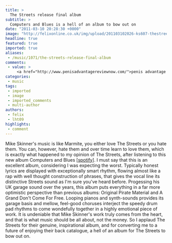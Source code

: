 ```yaml
---
title: >
  The Streets release final album
subtitle: >
  Computers and Blues is a hell of an album to bow out on
date: "2011-03-10 20:28:30 +0000"
image: "http://felixonline.co.uk/img/upload/201103102026-ks607-thestree.jpg"
headline: true
featured: true
imported: true
aliases:
 - /music/1071/the-streets-release-final-album
comments:
 - value: >
     <a href="http://www.penisadvantagereviewnow.com/">penis advantage system</a>,<a href="http://bit.ly/fGJKo8">pro penis advantage</a>,<a href="http://bit.ly/fGJKo8">is penis advantage a scam <br>penis advantage download</a>,<a href="http://bit.ly/gLtbiu"> permanent male enhancement exercises</a>,<a href="http://bit.ly/gLtbiu"> fast male enhancement</a>,<a href="http://bit.ly/fGJKo8">penis advantage</a>,<a href="http://bit.ly/fGJKo8">penis advantage reviews</a>,<a href="http://bit.ly/fGJKo8">penis advantage.com</a>,<a href="http://bit.ly/fGJKo8">penis advantage exercisespenis advantage</a>,<a href="http://bit.ly/fGJKo8">penis advantage program</a>,<a href="http://bit.ly/fGJKo8">penis advantage system</a>,<a href="http://bit.ly/fGJKo8">penis advantage</a>,<a href="http://bit.ly/fGJKo8">pro penis advantage</a>,<a href="http://bit.ly/fGJKo8">penis advantage</a>,<a href="http://bit.ly/fGJKo8">free penis advantage</a>,<a href="http://bit.ly/fGJKo8">penis advantage</a>,<a href="http://bit.ly/fGJKo8">does penis advantage really work</a>,<a href=""></a>
categories:
 - music
tags:
 - imported
 - image
 - imported_comments
 - multi-author
authors:
 - felix
 - lht09
highlights:
 - comment
---
```


Mike Skinner's music is like Marmite, you either love The Streets or you hate them. You can, however, hate them and over time learn to love them, which is exactly what happened to my opinion of The Streets, after listening to this new album Computers and Blues [[spotify](http://open.spotify.com/album/25ngUlBEwEk6ABTtwZk90B)]. I must say that this is an excellent album, considering I was expecting the worst. Typically honest lyrics are displayed with exceptionally smart rhythm, flowing almost like a rap with well thought construction of phrases, that gives the vocal line its distinctive Streets sound as I'm sure you've heard before. Progessing his UK garage sound over the years, this album puts everything in a far more optimistic perspective than previous albums: Original Pirate Material and A Grand Don't Come For Free. Looping pianos and synth-sounds provides its garage basis and mellow, feel-good choruses interject the speedy drum pad rhythms to come wondefully together in a highly emotional piece of work. It is undeniable that Mike Skinner's work truly comes from the heart, and that is what music should be all about, not the money. So I applaud The Streets for their genuine, inspirational album, and for converting me to a future of enjoying their back catalogue, a hell of an album for The Streets to bow out on.
